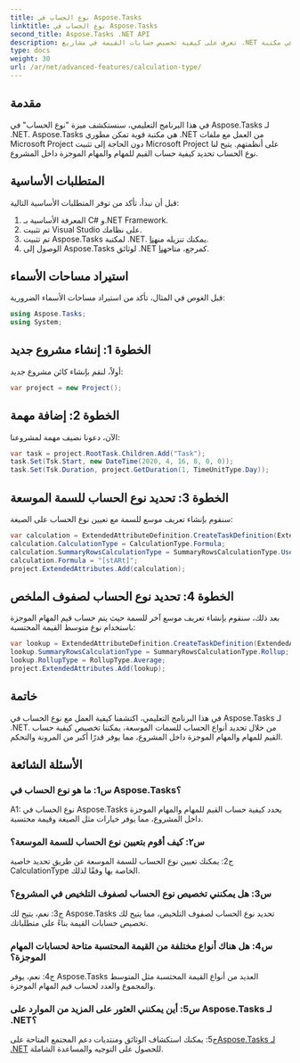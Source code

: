 ```yaml
---
title: نوع الحساب في Aspose.Tasks
linktitle: نوع الحساب في Aspose.Tasks
second_title: Aspose.Tasks .NET API
description: تعرف على كيفية تخصيص حسابات القيمة في مشاريع .NET باستخدام نوع الحساب في مكتبة Aspose.Tasks.
type: docs
weight: 30
url: /ar/net/advanced-features/calculation-type/
---
```

## مقدمة

في هذا البرنامج التعليمي، سنستكشف ميزة "نوع الحساب" في Aspose.Tasks لـ .NET. Aspose.Tasks هي مكتبة قوية تمكن مطوري .NET من العمل مع ملفات Microsoft Project دون الحاجة إلى تثبيت Microsoft Project على أنظمتهم. يتيح لنا نوع الحساب تحديد كيفية حساب القيم للمهام والمهام الموجزة داخل المشروع.

## المتطلبات الأساسية

قبل أن نبدأ، تأكد من توفر المتطلبات الأساسية التالية:

1. المعرفة الأساسية بـ C# و.NET Framework.
2. تم تثبيت Visual Studio على نظامك.
3.  تم تثبيت Aspose.Tasks لمكتبة .NET. يمكنك تنزيله من[هنا](https://releases.aspose.com/tasks/net/).
4.  الوصول إلى Aspose.Tasks لوثائق .NET كمرجع، متاح[هنا](https://reference.aspose.com/tasks/net/).

## استيراد مساحات الأسماء

قبل الغوص في المثال، تأكد من استيراد مساحات الأسماء الضرورية:

```csharp
using Aspose.Tasks;
using System;


```

## الخطوة 1: إنشاء مشروع جديد

أولاً، لنقم بإنشاء كائن مشروع جديد:

```csharp
var project = new Project();
```

## الخطوة 2: إضافة مهمة

الآن، دعونا نضيف مهمة لمشروعنا:

```csharp
var task = project.RootTask.Children.Add("Task");
task.Set(Tsk.Start, new DateTime(2020, 4, 16, 8, 0, 0));
task.Set(Tsk.Duration, project.GetDuration(1, TimeUnitType.Day));
```

## الخطوة 3: تحديد نوع الحساب للسمة الموسعة

سنقوم بإنشاء تعريف موسع للسمة مع تعيين نوع الحساب على الصيغة:

```csharp
var calculation = ExtendedAttributeDefinition.CreateTaskDefinition(ExtendedAttributeTask.Date5, null);
calculation.CalculationType = CalculationType.Formula;
calculation.SummaryRowsCalculationType = SummaryRowsCalculationType.UseFormula;
calculation.Formula = "[stARt]";
project.ExtendedAttributes.Add(calculation);
```

## الخطوة 4: تحديد نوع الحساب لصفوف الملخص

بعد ذلك، سنقوم بإنشاء تعريف موسع آخر للسمة حيث يتم حساب قيم المهام الموجزة باستخدام نوع متوسط القيمة المحتسبة:

```csharp
var lookup = ExtendedAttributeDefinition.CreateTaskDefinition(ExtendedAttributeTask.Cost1, null);
lookup.SummaryRowsCalculationType = SummaryRowsCalculationType.Rollup;
lookup.RollupType = RollupType.Average;
project.ExtendedAttributes.Add(lookup);
```

## خاتمة

في هذا البرنامج التعليمي، اكتشفنا كيفية العمل مع نوع الحساب في Aspose.Tasks لـ .NET. من خلال تحديد أنواع الحساب للسمات الموسعة، يمكننا تخصيص كيفية حساب القيم للمهام والمهام الموجزة داخل المشروع، مما يوفر قدرًا أكبر من المرونة والتحكم.

## الأسئلة الشائعة

### س1: ما هو نوع الحساب في Aspose.Tasks؟

A1: نوع الحساب في Aspose.Tasks يحدد كيفية حساب القيم للمهام والمهام الموجزة داخل المشروع، مما يوفر خيارات مثل الصيغة وقيمة محتسبة.

### س٢: كيف أقوم بتعيين نوع الحساب للسمة الموسعة؟

ج2: يمكنك تعيين نوع الحساب للسمة الموسعة عن طريق تحديد خاصية CalculationType الخاصة بها وفقًا لذلك.

### س3: هل يمكنني تخصيص نوع الحساب لصفوف التلخيص في المشروع؟

ج3: نعم، يتيح لك Aspose.Tasks تحديد نوع الحساب لصفوف التلخيص، مما يتيح لك تخصيص حسابات القيمة بناءً على متطلباتك.

### س4: هل هناك أنواع مختلفة من القيمة المحتسبة متاحة لحسابات المهام الموجزة؟

ج4: نعم، يوفر Aspose.Tasks العديد من أنواع القيمة المحتسبة مثل المتوسط والمجموع والعدد لحساب قيم المهام الموجزة.

### س5: أين يمكنني العثور على المزيد من الموارد على Aspose.Tasks لـ .NET؟

 ج5: يمكنك استكشاف الوثائق ومنتديات دعم المجتمع المتاحة على[Aspose.Tasks لـ .NET](https://reference.aspose.com/tasks/net/) للحصول على التوجيه والمساعدة الشاملة.